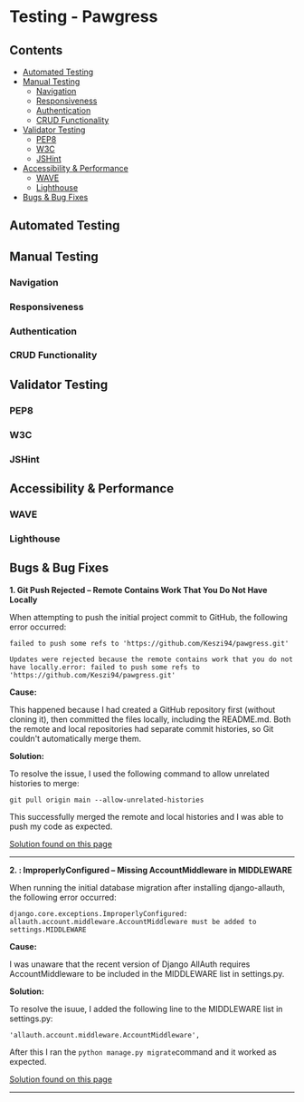 # Testing - Pawgress

## Contents

  - [Automated Testing](#automated-testing)
  - [Manual Testing](#manual-testing)
    - [Navigation](#navigation)
    - [Responsiveness](#responsiveness)
    - [Authentication](#authentication)
    - [CRUD Functionality](#crud-functionality)
  - [Validator Testing](#validator-testing)
    - [PEP8](#pep8)
    - [W3C](#w3c)
    - [JSHint](#jshint)
  - [Accessibility \& Performance](#accessibility--performance)
    - [WAVE](#wave)
    - [Lighthouse](#lighthouse)
  - [Bugs \& Bug Fixes](#bugs--bug-fixes)


## Automated Testing


## Manual Testing

### Navigation
### Responsiveness
### Authentication
### CRUD Functionality 


## Validator Testing

### PEP8
### W3C
### JSHint


## Accessibility & Performance

### WAVE
### Lighthouse


## Bugs & Bug Fixes

**1. Git Push Rejected – Remote Contains Work That You Do Not Have Locally**

When attempting to push the initial project commit to GitHub,  the following error occurred:

`failed to push some refs to 'https://github.com/Keszi94/pawgress.git'`

`Updates were rejected because the remote contains work that you do not have locally.error: failed to push some refs to 'https://github.com/Keszi94/pawgress.git'`

**Cause:**

This happened because I had created a GitHub repository first (without cloning it), then committed the files locally, including the README.md. Both the remote and local repositories had separate commit histories, so Git couldn't automatically merge them.

**Solution:**

To resolve the issue, I used the following command to allow unrelated histories to merge:

`git pull origin main --allow-unrelated-histories`

This successfully merged the remote and local histories and I was able to push my code as expected.

[Solution found on this page](https://stackoverflow.com/questions/37937984/git-refusing-to-merge-unrelated-histories-on-rebase)

---

**2. : ImproperlyConfigured – Missing AccountMiddleware in MIDDLEWARE**

When running the initial database migration after installing django-allauth, the following error occurred:

`django.core.exceptions.ImproperlyConfigured: allauth.account.middleware.AccountMiddleware must be added to settings.MIDDLEWARE`

**Cause:**

I was unaware that the recent version of Django AllAuth requires AccountMiddleware to be included in the MIDDLEWARE list in settings.py. 

**Solution:**

To resolve the isuue, I added the following line to the MIDDLEWARE list in settings.py:

`'allauth.account.middleware.AccountMiddleware',`

After this I ran the `python manage.py migrate`command and it worked as expected.

[Solution found on this page](https://stackoverflow.com/questions/77012106/django-allauth-modulenotfounderror-no-module-named-allauth-account-middlewar?utm_source=chatgpt.com)

---
